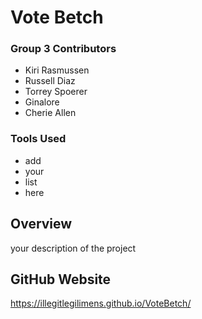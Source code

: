 # Vote Betch
### Group 3 Contributors
* Kiri Rasmussen
* Russell Diaz
* Torrey Spoerer
* Ginalore 
* Cherie Allen
### Tools Used
* add
* your
* list
* here
## Overview
your description of the project
## GitHub Website
https://illegitlegilimens.github.io/VoteBetch/